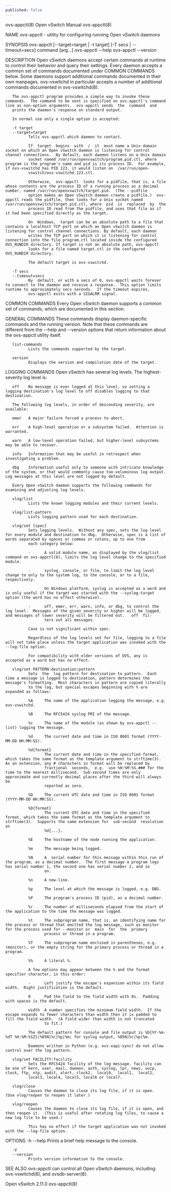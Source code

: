 ```yaml
---
published: false
---
```


ovs-appctl(8)                                                                                Open vSwitch Manual                                                                                ovs-appctl(8)



NAME
       ovs-appctl - utility for configuring running Open vSwitch daemons

SYNOPSIS
       ovs-appctl [--target=target | -t target] [-T secs | --timeout=secs] command [arg...]
       ovs-appctl --help
       ovs-appctl --version

DESCRIPTION
       Open  vSwitch  daemons  accept  certain commands at runtime to control their behavior and query their settings.  Every daemon accepts a common set of commands documented under COMMON COMMANDS below.
       Some daemons support additional commands documented in their own manpages.  ovs-vswitchd in particular accepts a number of additional commands documented in ovs-vswitchd(8).

       The ovs-appctl program provides a simple way to invoke these commands.  The command to be sent is specified on ovs-appctl's command line as non-option arguments.  ovs-appctl sends  the  command  and
       prints the daemon's response on standard output.

       In normal use only a single option is accepted:

       -t target
       --target=target
              Tells ovs-appctl which daemon to contact.

              If  target  begins  with  /  it  must name a Unix domain socket on which an Open vSwitch daemon is listening for control channel connections.  By default, each daemon listens on a Unix domain
              socket named /var/run/openvswitch/program.pid.ctl, where program is the program's name and pid is its process ID.  For example, if ovs-vswitchd has PID 123, it would listen on  /var/run/open‐
              vswitch/ovs-vswitchd.123.ctl.

              Otherwise,  ovs-appctl  looks for a pidfile, that is, a file whose contents are the process ID of a running process as a decimal number, named /var/run/openvswitch/target.pid.  (The --pidfile
              option makes an Open vSwitch daemon create a pidfile.)  ovs-appctl reads the pidfile, then looks for a Unix socket named /var/run/openvswitch/target.pid.ctl, where  pid  is  replaced  by  the
              process ID read from the pidfile, and uses that file as if it had been specified directly as the target.

              On  Windows,  target can be an absolute path to a file that contains a localhost TCP port on which an Open vSwitch daemon is listening for control channel connections. By default, each daemon
              writes the TCP port on which it is listening for control connection into the file program.ctl located inside the configured OVS_RUNDIR directory. If target is not an absolute path, ovs-appctl
              looks for a file named target.ctl in the configured OVS_RUNDIR directory.

              The default target is ovs-vswitchd.

       -T secs
       --timeout=secs
              By  default, or with a secs of 0, ovs-appctl waits forever to connect to the daemon and receive a response.  This option limits runtime to approximately secs seconds.  If the timeout expires,
              ovs-appctl exits with a SIGALRM signal.

COMMON COMMANDS
       Every Open vSwitch daemon supports a common set of commands, which are documented in this section.

   GENERAL COMMANDS
       These commands display daemon-specific commands and the running version.  Note that these commands are different from the --help and --version options that return information  about  the  ovs-appctl
       utility itself.

       list-commands
              Lists the commands supported by the target.

       version
              Displays the version and compilation date of the target.

   LOGGING COMMANDS
       Open vSwitch has several log levels.  The highest-severity log level is:

       off    No message is ever logged at this level, so setting a logging destination's log level to off disables logging to that destination.

       The following log levels, in order of descending severity, are available:

       emer   A major failure forced a process to abort.

       err    A high-level operation or a subsystem failed.  Attention is warranted.

       warn   A low-level operation failed, but higher-level subsystems may be able to recover.

       info   Information that may be useful in retrospect when investigating a problem.

       dbg    Information useful only to someone with intricate knowledge of the system, or that would commonly cause too-voluminous log output.  Log messages at this level are not logged by default.

       Every Open vSwitch daemon supports the following commands for examining and adjusting log levels.

       vlog/list
              Lists the known logging modules and their current levels.

       vlog/list-pattern
              Lists logging pattern used for each destination.

       vlog/set [spec]
              Sets logging levels.  Without any spec, sets the log level for every module and destination to dbg.  Otherwise, spec is a list of words separated by spaces or commas or colons, up to one from
              each category below:

              ·      A valid module name, as displayed by the vlog/list command on ovs-appctl(8), limits the log level change to the specified module.

              ·      syslog, console, or file, to limit the log level change to only to the system log, to the console, or to a file, respectively.

                     On Windows platform, syslog is accepted as a word and is only useful if the target was started with the --syslog-target option (the word has no effect otherwise).

              ·      off, emer, err, warn, info, or dbg, to control the log level.  Messages of the given severity or higher will be logged, and messages of lower severity will be filtered out.   off  fil‐
                     ters out all messages.

              Case is not significant within spec.

              Regardless of the log levels set for file, logging to a file will not take place unless the target application was invoked with the --log-file option.

              For compatibility with older versions of OVS, any is accepted as a word but has no effect.

       vlog/set PATTERN:destination:pattern
              Sets  the  log pattern for destination to pattern.  Each time a message is logged to destination, pattern determines the message's formatting.  Most characters in pattern are copied literally
              to the log, but special escapes beginning with % are expanded as follows:

              %A     The name of the application logging the message, e.g. ovs-vswitchd.

              %B     The RFC5424 syslog PRI of the message.

              %c     The name of the module (as shown by ovs-appctl --list) logging the message.

              %d     The current date and time in ISO 8601 format (YYYY-MM-DD HH:MM:SS).

              %d{format}
                     The current date and time in the specified format, which takes the same format as the template argument to strftime(3).  As an extension, any # characters in format will be replaced by
                     fractional  seconds,  e.g.  use %H:%M:%S.### for the time to the nearest millisecond.  Sub-second times are only approximate and currently decimal places after the third will always be
                     reported as zero.

              %D     The current UTC date and time in ISO 8601 format (YYYY-MM-DD HH:MM:SS).

              %D{format}
                     The current UTC date and time in the specified format, which takes the same format as the template argument to strftime(3).  Supports the same extension for  sub-second  resolution  as
                     %d{...}.

              %E     The hostname of the node running the application.

              %m     The message being logged.

              %N     A  serial number for this message within this run of the program, as a decimal number.  The first message a program logs has serial number 1, the second one has serial number 2, and so
                     on.

              %n     A new-line.

              %p     The level at which the message is logged, e.g. DBG.

              %P     The program's process ID (pid), as a decimal number.

              %r     The number of milliseconds elapsed from the start of the application to the time the message was logged.

              %t     The subprogram name, that is, an identifying name for the process or thread that emitted the log message, such as monitor for the process used for --monitor or  main  for  the  primary
                     process or thread in a program.

              %T     The subprogram name enclosed in parentheses, e.g. (monitor), or the empty string for the primary process or thread in a program.

              %%     A literal %.

              A few options may appear between the % and the format specifier character, in this order:

              -      Left justify the escape's expansion within its field width.  Right justification is the default.

              0      Pad the field to the field width with 0s.  Padding with spaces is the default.

              width  A number specifies the minimum field width.  If the escape expands to fewer characters than width then it is padded to fill the field width.  (A field wider than width is not truncated
                     to fit.)

              The default pattern for console and file output is %D{%Y-%m-%dT %H:%M:%SZ}|%05N|%c|%p|%m; for syslog output, %05N|%c|%p|%m.

              Daemons written in Python (e.g. ovs-xapi-sync) do not allow control over the log pattern.

       vlog/set FACILITY:facility
              Sets the RFC5424 facility of the log message. facility can be one of kern, user, mail, daemon, auth, syslog, lpr, news, uucp, clock, ftp, ntp, audit, alert, clock2,  local0,  local1,  local2,
              local3, local4, local5, local6 or local7.

       vlog/close
              Causes the daemon to close its log file, if it is open.  (Use vlog/reopen to reopen it later.)

       vlog/reopen
              Causes the daemon to close its log file, if it is open, and then reopen it.  (This is useful after rotating log files, to cause a new log file to be used.)

              This has no effect if the target application was not invoked with the --log-file option.

OPTIONS
       -h
       --help Prints a brief help message to the console.

       -V
       --version
              Prints version information to the console.

SEE ALSO
       ovs-appctl can control all Open vSwitch daemons, including: ovs-vswitchd(8), and ovsdb-server(8).



Open vSwitch                                                                                        2.11.0                                                                                      ovs-appctl(8)
